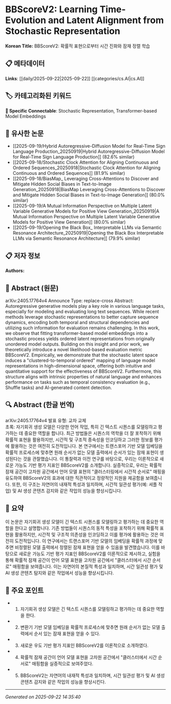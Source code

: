 # BBScoreV2: Learning Time-Evolution and Latent Alignment from Stochastic Representation

**Korean Title:** BBScoreV2: 확률적 표현으로부터 시간 진화와 잠재 정렬 학습

## 📋 메타데이터

**Links**: [[daily/2025-09-22|2025-09-22]] [[categories/cs.AI|cs.AI]]

## 🏷️ 카테고리화된 키워드
**🔗 Specific Connectable**: Stochastic Representation, Transformer-based Model Embeddings

## 🔗 유사한 논문
- [[2025-09-19/Hybrid Autoregressive-Diffusion Model for Real-Time Sign Language Production_20250919|Hybrid Autoregressive-Diffusion Model for Real-Time Sign Language Production]] (82.6% similar)
- [[2025-09-18/Stochastic Clock Attention for Aligning Continuous and Ordered Sequences_20250918|Stochastic Clock Attention for Aligning Continuous and Ordered Sequences]] (81.9% similar)
- [[2025-09-18/BiasMap_ Leveraging Cross-Attentions to Discover and Mitigate Hidden Social Biases in Text-to-Image Generation_20250918|BiasMap Leveraging Cross-Attentions to Discover and Mitigate Hidden Social Biases in Text-to-Image Generation]] (80.0% similar)
- [[2025-09-19/A Mutual Information Perspective on Multiple Latent Variable Generative Models for Positive View Generation_20250919|A Mutual Information Perspective on Multiple Latent Variable Generative Models for Positive View Generation]] (80.0% similar)
- [[2025-09-19/Opening the Black Box_ Interpretable LLMs via Semantic Resonance Architecture_20250919|Opening the Black Box Interpretable LLMs via Semantic Resonance Architecture]] (79.9% similar)

## 📋 저자 정보

**Authors:** 

## 📄 Abstract (원문)

arXiv:2405.17764v4 Announce Type: replace-cross 
Abstract: Autoregressive generative models play a key role in various language tasks, especially for modeling and evaluating long text sequences. While recent methods leverage stochastic representations to better capture sequence dynamics, encoding both temporal and structural dependencies and utilizing such information for evaluation remains challenging. In this work, we observe that fitting transformer-based model embeddings into a stochastic process yields ordered latent representations from originally unordered model outputs. Building on this insight and prior work, we theoretically introduce a novel likelihood-based evaluation metric BBScoreV2. Empirically, we demonstrate that the stochastic latent space induces a "clustered-to-temporal ordered" mapping of language model representations in high-dimensional space, offering both intuitive and quantitative support for the effectiveness of BBScoreV2. Furthermore, this structure aligns with intrinsic properties of natural language and enhances performance on tasks such as temporal consistency evaluation (e.g., Shuffle tasks) and AI-generated content detection.

## 🔍 Abstract (한글 번역)

arXiv:2405.17764v4 발표 유형: 교차 교체  
초록: 자기회귀 생성 모델은 다양한 언어 작업, 특히 긴 텍스트 시퀀스를 모델링하고 평가하는 데 중요한 역할을 합니다. 최근 방법들은 시퀀스의 역학을 더 잘 포착하기 위해 확률적 표현을 활용하지만, 시간적 및 구조적 종속성을 인코딩하고 그러한 정보를 평가에 활용하는 것은 여전히 도전적입니다. 본 연구에서는 트랜스포머 기반 모델 임베딩을 확률적 프로세스에 맞추면 원래 순서가 없는 모델 출력에서 순서가 있는 잠재 표현이 생성된다는 것을 관찰했습니다. 이 통찰력과 이전 연구를 바탕으로, 우리는 이론적으로 새로운 가능도 기반 평가 지표인 BBScoreV2를 소개합니다. 실증적으로, 우리는 확률적 잠재 공간이 고차원 공간에서 언어 모델 표현의 "클러스터링에서 시간적 순서로" 매핑을 유도하여 BBScoreV2의 효과에 대한 직관적이고 정량적인 지원을 제공함을 보여줍니다. 또한, 이 구조는 자연어의 내재적 특성과 일치하며, 시간적 일관성 평가(예: 셔플 작업) 및 AI 생성 콘텐츠 감지와 같은 작업의 성능을 향상시킵니다.

## 📝 요약

이 논문은 자기회귀 생성 모델이 긴 텍스트 시퀀스를 모델링하고 평가하는 데 중요한 역할을 한다고 설명합니다. 기존 방법들이 시퀀스의 동적 특성을 포착하기 위해 확률적 표현을 활용하지만, 시간적 및 구조적 의존성을 인코딩하고 이를 평가에 활용하는 것은 여전히 도전적입니다. 이 연구에서는 트랜스포머 기반 모델의 임베딩을 확률적 과정에 맞추면 비정렬된 모델 출력에서 정렬된 잠재 표현을 얻을 수 있음을 발견했습니다. 이를 바탕으로 새로운 가능도 기반 평가 지표인 BBScoreV2를 이론적으로 제시하고, 실험을 통해 확률적 잠재 공간이 언어 모델 표현을 고차원 공간에서 "클러스터에서 시간 순서로" 매핑함을 보여줍니다. 이는 자연어의 본질적 특성과 일치하며, 시간 일관성 평가 및 AI 생성 콘텐츠 탐지와 같은 작업에서 성능을 향상시킵니다.

## 🎯 주요 포인트

- 1. 자기회귀 생성 모델은 긴 텍스트 시퀀스를 모델링하고 평가하는 데 중요한 역할을 한다.

- 2. 변환기 기반 모델 임베딩을 확률적 프로세스에 맞추면 원래 순서가 없는 모델 출력에서 순서 있는 잠재 표현을 얻을 수 있다.

- 3. 새로운 우도 기반 평가 지표인 BBScoreV2를 이론적으로 소개하였다.

- 4. 확률적 잠재 공간이 언어 모델 표현을 고차원 공간에서 "클러스터에서 시간 순서로" 매핑함을 실증적으로 보여주었다.

- 5. BBScoreV2는 자연어의 내재적 특성과 일치하며, 시간 일관성 평가 및 AI 생성 콘텐츠 감지와 같은 작업의 성능을 향상시킨다.

---

*Generated on 2025-09-22 14:35:40*